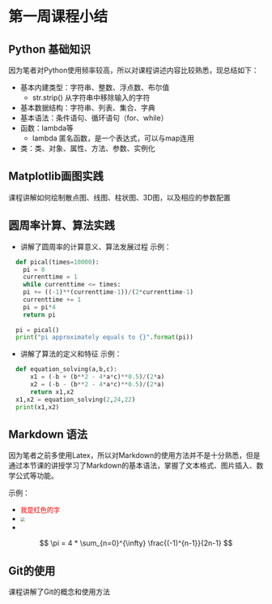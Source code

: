 # 第一周课程小结

## Python 基础知识
因为笔者对Python使用频率较高，所以对课程讲述内容比较熟悉，现总结如下：
- 基本内建类型：字符串、整数、浮点数、布尔值
  - str.strip() 从字符串中移除输入的字符
- 基本数据结构：字符串、列表、集合、字典
- 基本语法：条件语句、循环语句（for、while）
- 函数：lambda等
  - lambda 匿名函数，是一个表达式，可以与map连用
- 类：类、对象、属性、方法、参数、实例化

## Matplotlib画图实践
课程讲解如何绘制散点图、线图、柱状图、3D图，以及相应的参数配置

## 圆周率计算、算法实践
- 讲解了圆周率的计算意义、算法发展过程
  示例：
```python
  def pical(times=10000):
    pi = 0
    currenttime = 1
    while currenttime <= times:
    pi += ((-1)**(currenttime-1))/(2*currenttime-1)
    currenttime += 1
    pi = pi*4
    return pi
  
  pi = pical()
  print("pi approximately equals to {}".format(pi))
```

- 讲解了算法的定义和特征
  示例：
  
```python 
  def equation_solving(a,b,c):
      x1 = (-b + (b**2 - 4*a*c)**0.5)/(2*a)
      x2 = (-b - (b**2 - 4*a*c)**0.5)/(2*a)
      return x1,x2
  x1,x2 = equation_solving(2,24,22)
  print(x1,x2)
```

##  Markdown 语法
因为笔者之前多使用Latex，所以对Markdown的使用方法并不是十分熟悉，但是通过本节课的讲授学习了Markdown的基本语法，掌握了文本格式、图片插入、数学公式等功能。

示例：
- <font color = red size = 2> 我是红色的字</font>
- <img src = '/Users/adam/Desktop/Senior Autumn/Big data/shanghai.jpg' style='zoom:50%'>
- 
$$
\pi = 4 * \sum_{n=0}^{\infty} \frac{(-1)^{n-1}}{2n-1}
$$

## Git的使用
课程讲解了Git的概念和使用方法